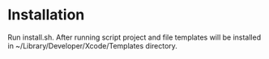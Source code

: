 Installation
============
Run install.sh. After running script project and file templates will be installed in ~/Library/Developer/Xcode/Templates directory.
